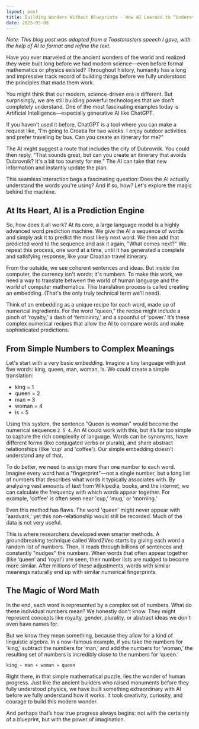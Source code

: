 ```yaml
---
layout: post
title: Building Wonders Without Blueprints - How AI Learned to “Understand” Language
date: 2025-05-08
---
```


*Note: This blog post was adapted from a Toastmasters speech I gave, with the help of AI to format and refine the text.*

Have you ever marveled at the ancient wonders of the world and realized they were built long before we had modern science—even before formal mathematics or physics existed? Throughout history, humanity has a long and impressive track record of building things before we fully understood the principles that made them work.

You might think that our modern, science-driven era is different. But surprisingly, we are still building powerful technologies that we don’t completely understand. One of the most fascinating examples today is Artificial Intelligence—especially generative AI like ChatGPT.

If you haven’t used it before, ChatGPT is a tool where you can make a request like, “I’m going to Croatia for two weeks. I enjoy outdoor activities and prefer traveling by bus. Can you create an itinerary for me?”

The AI might suggest a route that includes the city of Dubrovnik. You could then reply, “That sounds great, but can you create an itinerary that avoids Dubrovnik? It's a bit too touristy for me.” The AI can take that new information and instantly update the plan.

This seamless interaction begs a fascinating question: Does the AI actually understand the words you're using? And if so, how? Let's explore the magic behind the machine.

## At Its Heart, AI is a Prediction Engine

So, how does it all work? At its core, a large language model is a highly advanced word prediction machine. We give the AI a sequence of words and simply ask it to predict the most likely next word. We then add that predicted word to the sequence and ask it again, "What comes next?" We repeat this process, one word at a time, until it has generated a complete and satisfying response, like your Croatian travel itinerary.

From the outside, we see coherent sentences and ideas. But inside the computer, the currency isn't words; it's numbers. To make this work, we need a way to translate between the world of human language and the world of computer mathematics. This translation process is called creating an embedding. (That's the only truly technical term we'll need).

Think of an embedding as a unique recipe for each word, made up of numerical ingredients. For the word "queen," the recipe might include a pinch of ‘royalty,’ a dash of ‘femininity,’ and a spoonful of ‘power.’ It’s these complex numerical recipes that allow the AI to compare words and make sophisticated predictions.

## From Simple Numbers to Complex Meanings

Let's start with a very basic embedding. Imagine a tiny language with just five words: king, queen, man, woman, is. We could create a simple translation:

* king = 1
* queen = 2
* man = 3
* woman = 4
* is = 5

Using this system, the sentence "Queen is woman" would become the numerical sequence `2 5 4`. An AI could work with this, but it’s far too simple to capture the rich complexity of language. Words can be synonyms, have different forms (like conjugated verbs or plurals), and share abstract relationships (like 'cup' and 'coffee'). Our simple embedding doesn’t understand any of that.

To do better, we need to assign more than one number to each word. Imagine every word has a "fingerprint"—not a single number, but a long list of numbers that describes what words it typically associates with. By analyzing vast amounts of text from Wikipedia, books, and the internet, we can calculate the frequency with which words appear together. For example, 'coffee' is often seen near 'cup,' 'mug,' or 'morning.'

Even this method has flaws. The word 'queen' might never appear with 'aardvark,' yet this non-relationship would still be recorded. Much of the data is not very useful.

This is where researchers developed even smarter methods. A groundbreaking technique called Word2Vec starts by giving each word a random list of numbers. Then, it reads through billions of sentences and constantly "nudges" the numbers. When words that often appear together (like ‘queen’ and ‘royal’) are seen, their number lists are nudged to become more similar. After millions of these adjustments, words with similar meanings naturally end up with similar numerical fingerprints.

## The Magic of Word Math

In the end, each word is represented by a complex set of numbers. What do these individual numbers mean? We honestly don't know. They might represent concepts like royalty, gender, plurality, or abstract ideas we don't even have names for.

But we know they mean something, because they allow for a kind of linguistic algebra. In a now-famous example, if you take the numbers for ‘king,’ subtract the numbers for ‘man,’ and add the numbers for ‘woman,’ the resulting set of numbers is incredibly close to the numbers for ‘queen.’

```
king − man + woman ≈ queen
```

Right there, in that simple mathematical puzzle, lies the wonder of human progress. Just like the ancient builders who raised monuments before they fully understood physics, we have built something extraordinary with AI before we fully understand how it works. It took creativity, curiosity, and courage to build this modern wonder.

And perhaps that’s how true progress always begins: not with the certainty of a blueprint, but with the power of imagination.